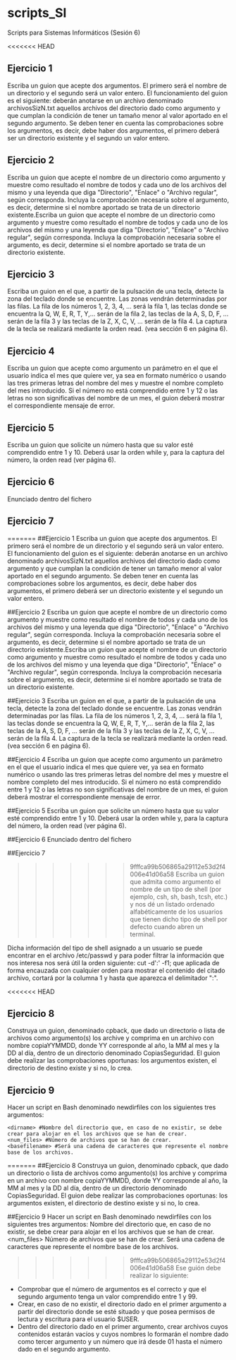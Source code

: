 # scripts_SI
Scripts para Sistemas Informáticos (Sesión 6)

<<<<<<< HEAD
## Ejercicio 1
Escriba un guion que acepte dos argumentos. El primero será el nombre de un directorio y el segundo será un valor entero. El funcionamiento del guion es el siguiente: deberán anotarse en un archivo denominado archivosSizN.txt aquellos archivos del directorio dado como argumento y que cumplan la condición de tener un tamaño menor al valor aportado en el segundo argumento. Se deben tener en cuenta las comprobaciones sobre los argumentos, es decir, debe haber dos argumentos, el primero deberá ser un directorio existente y el segundo un valor entero.

## Ejercicio 2
Escriba un guion que acepte el nombre de un directorio como argumento y muestre como resultado el nombre de todos y cada uno de los archivos del mismo y una leyenda que diga "Directorio", "Enlace" o "Archivo regular", según corresponda. Incluya la comprobación necesaria sobre el argumento, es decir, determine si el nombre aportado se trata de un directorio existente.Escriba un guion que acepte el nombre de un directorio como argumento y muestre como resultado el nombre de todos y cada uno de los archivos del mismo y una leyenda que diga "Directorio", "Enlace" o "Archivo regular", según corresponda. Incluya la comprobación necesaria sobre el argumento, es decir, determine si el nombre aportado se trata de un directorio existente.

## Ejercicio 3
Escriba un guion en el que, a partir de la pulsación de una tecla, detecte la zona del teclado donde se encuentre. Las zonas vendrán determinadas por las filas. La fila de los números 1, 2, 3, 4, ... será la fila 1, las teclas donde se encuentra la Q, W, E, R, T, Y,... serán de la fila 2, las teclas de la A, S, D, F, ... serán de la fila 3 y las teclas de la Z, X, C, V, ... serán de la fila 4. La captura de la tecla se realizará mediante la orden read. (vea sección 6 en página 6).

## Ejercicio 4
Escriba un guion que acepte como argumento un parámetro en el que el usuario indica el mes que quiere ver, ya sea en formato numérico o usando las tres primeras letras del nombre del mes y muestre el nombre completo del mes introducido. Si el número no está comprendido entre 1 y 12 o las letras no son significativas del nombre de un mes, el guion deberá mostrar el correspondiente mensaje de error.

## Ejercicio 5
Escriba un guion que solicite un número hasta que su valor esté comprendido entre 1 y 10. Deberá usar la orden while y, para la captura del número, la orden read (ver página 6).

## Ejercicio 6
Enunciado dentro del fichero

## Ejercicio 7
=======
##Ejercicio 1
Escriba un guion que acepte dos argumentos. El primero será el nombre de un directorio y el segundo será un valor entero. El funcionamiento del guion es el siguiente: deberán anotarse en un archivo denominado archivosSizN.txt aquellos archivos del directorio dado como argumento y que cumplan la condición de tener un tamaño menor al valor aportado en el segundo argumento. Se deben tener en cuenta las comprobaciones sobre los argumentos, es decir, debe haber dos argumentos, el primero deberá ser un directorio existente y el segundo un valor entero.

##Ejercicio 2
Escriba un guion que acepte el nombre de un directorio como argumento y muestre como resultado el nombre de todos y cada uno de los archivos del mismo y una leyenda que diga "Directorio", "Enlace" o "Archivo regular", según corresponda. Incluya la comprobación necesaria sobre el argumento, es decir, determine si el nombre aportado se trata de un directorio existente.Escriba un guion que acepte el nombre de un directorio como argumento y muestre como resultado el nombre de todos y cada uno de los archivos del mismo y una leyenda que diga "Directorio", "Enlace" o "Archivo regular", según corresponda. Incluya la comprobación necesaria sobre el argumento, es decir, determine si el nombre aportado se trata de un directorio existente.

##Ejercicio 3
Escriba un guion en el que, a partir de la pulsación de una tecla, detecte la zona del teclado donde se encuentre. Las zonas vendrán determinadas por las filas. La fila de los números 1, 2, 3, 4, ... será la fila 1, las teclas donde se encuentra la Q, W, E, R, T, Y,... serán de la fila 2, las teclas de la A, S, D, F, ... serán de la fila 3 y las teclas de la Z, X, C, V, ... serán de la fila 4. La captura de la tecla se realizará mediante la orden read. (vea sección 6 en página 6).

##Ejercicio 4
Escriba un guion que acepte como argumento un parámetro en el que el usuario indica el mes que quiere ver, ya sea en formato numérico o usando las tres primeras letras del nombre del mes y muestre el nombre completo del mes introducido. Si el número no está comprendido entre 1 y 12 o las letras no son significativas del nombre de un mes, el guion deberá mostrar el correspondiente mensaje de error.

##Ejercicio 5
Escriba un guion que solicite un número hasta que su valor esté comprendido entre 1 y 10. Deberá usar la orden while y, para la captura del número, la orden read (ver página 6).

##Ejercicio 6
Enunciado dentro del fichero

##Ejercicio 7
>>>>>>> 9fffca99b506865a29112e53d2f4006e41d06a58
Escriba un guion que admita como argumento el nombre de un tipo de shell (por ejemplo, csh, sh, bash, tcsh, etc.) y nos dé un listado ordenado alfabéticamente de los usuarios que tienen dicho tipo de shell por defecto cuando abren un terminal. 

Dicha información del tipo de shell asignado a un usuario se puede encontrar en
el archivo /etc/passwd y para poder filtrar la información que nos interesa nos será útil la orden siguiente: cut -d':' -f1; que aplicada de forma encauzada con cualquier orden para mostrar el contenido del citado archivo, cortará por la
columna 1 y hasta que aparezca el delimitador ":".

<<<<<<< HEAD
## Ejercicio 8
Construya un guion, denominado cpback, que dado un directorio o lista de archivos como argumento(s) los archive y comprima en un archivo con nombre copiaYYMMDD, donde YY corresponde al año, la MM al mes y la DD al día, dentro de un directorio denominado CopiasSeguridad. El guion debe realizar las comprobaciones oportunas: los argumentos existen, el directorio de destino existe y si no, lo crea.

## Ejercicio 9
Hacer un script en Bash denominado newdirfiles con los siguientes tres argumentos:

```
<dirname> #Nombre del directorio que, en caso de no existir, se debe crear para alojar en el los archivos que se han de crear.
<num_files> #Número de archivos que se han de crear.
<basefilename> #Será una cadena de caracteres que represente el nombre base de los archivos.
```

=======
##Ejercicio 8
Construya un guion, denominado cpback, que dado un directorio o lista de archivos como argumento(s) los archive y comprima en un archivo con nombre copiaYYMMDD, donde YY corresponde al año, la MM al mes y la DD al día, dentro de un directorio denominado CopiasSeguridad. El guion debe realizar las comprobaciones oportunas: los argumentos existen, el directorio de destino existe y si no, lo crea.

##Ejercicio 9
Hacer un script en Bash denominado newdirfiles con los siguientes tres argumentos:
<dirname> Nombre del directorio que, en caso de no existir, se debe crear para alojar en el los archivos que se han de crear.
<num_files> Número de archivos que se han de crear.
<basefilename> Será una cadena de caracteres que represente el nombre base de los archivos.
>>>>>>> 9fffca99b506865a29112e53d2f4006e41d06a58
Ese guión debe realizar lo siguiente:
* Comprobar que el número de argumentos es el correcto y que el segundo argumento tenga un valor comprendido entre 1 y 99.
* Crear, en caso de no existir, el directorio dado en el primer argumento a partir del directorio donde se esté situado y que posea permisos de lectura y escritura para el usuario $USER.
* Dentro del directorio dado en el primer argumento, crear archivos cuyos contenidos estarán vacíos y cuyos nombres lo formarán el nombre dado como tercer argumento y un número que irá desde 01 hasta el número dado en el segundo argumento.